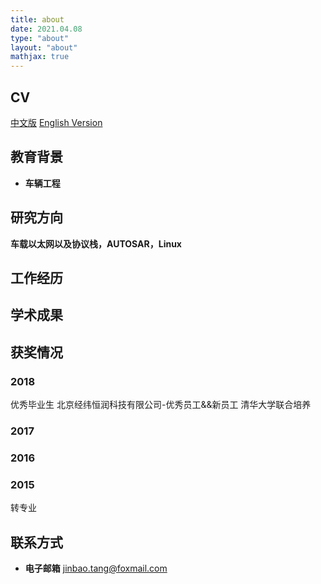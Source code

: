 ```yaml
---
title: about
date: 2021.04.08
type: "about"
layout: "about"
mathjax: true
---
```



## CV
[中文版]()
[English Version]()

## 教育背景

<!-- * <b>本科 山东理工大学 车辆工程</b>
2014/09 - 2018/06 -->
* <b>车辆工程</b>


## 研究方向
**车载以太网以及协议栈，AUTOSAR，Linux**

## 工作经历


## 学术成果


## 获奖情况
### 2018
优秀毕业生
北京经纬恒润科技有限公司-优秀员工&&新员工
清华大学联合培养
### 2017

### 2016


### 2015
转专业

## 联系方式
* <b>电子邮箱</b>
jinbao.tang@foxmail.com
